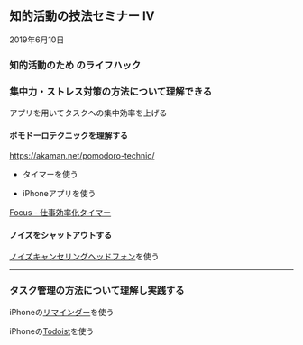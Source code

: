 ## 知的活動の技法セミナー IV



2019年6月10日

### 知的活動のため のライフハック

### 集中力・ストレス対策の方法について理解できる



アプリを用いてタスクへの集中効率を上げる



#### ポモドーロテクニックを理解する

https://akaman.net/pomodoro-technic/



- タイマーを使う

- iPhoneアプリを使う

[ Focus - 仕事効率化タイマー](https://itunes.apple.com/jp/app/focus-%E4%BB%95%E4%BA%8B%E5%8A%B9%E7%8E%87%E5%8C%96%E3%82%BF%E3%82%A4%E3%83%9E%E3%83%BC/id975017240?mt=8)



#### ノイズをシャットアウトする

[ノイズキャンセリングヘッドフォン](https://sakidori.co/article/25107)を使う



---

### タスク管理の方法について理解し実践する



iPhoneの[リマインダー](https://japanese.engadget.com/2019/02/22/iphone-5-iphone-tips/)を使う

iPhoneの[Todoist](https://todoist.com/?lang=ja)を使う





